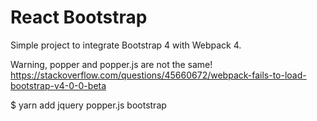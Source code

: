 # React Bootstrap

Simple project to integrate Bootstrap 4 with Webpack 4.

Warning, popper and popper.js are not the same!
https://stackoverflow.com/questions/45660672/webpack-fails-to-load-bootstrap-v4-0-0-beta

$ yarn add jquery popper.js bootstrap

